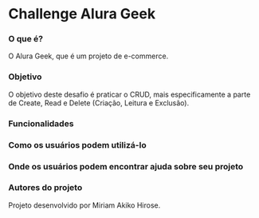 # Challenge Alura Geek

### O que é?
O Alura Geek, que é um projeto de e-commerce.


### Objetivo
O objetivo deste desafio é praticar o CRUD, mais especificamente a parte de Create, Read e Delete (Criação, Leitura e Exclusão).


### Funcionalidades




### Como os usuários podem utilizá-lo



### Onde os usuários podem encontrar ajuda sobre seu projeto



### Autores do projeto
Projeto desenvolvido por Miriam Akiko Hirose.


